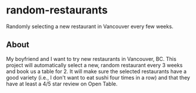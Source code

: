 # random-restaurants
Randomly selecting a new restaurant in Vancouver every few weeks.

## About
My boyfriend and I want to try new restaurants in Vancouver, BC. This project will automatically select a new, random restaurant every 3 weeks and book us a table for 2. It will make sure the selected restaurants have a good variety (i.e., I don't want to eat sushi four times in a row) and that they have at least a 4/5 star review on Open Table. 

